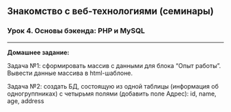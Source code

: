 ## Знакомство с веб-технологиями (семинары)
### Урок 4. Основы бэкенда: PHP и MySQL
***
**Домашнее задание:**

Задача №1: сформировать массив с данными для блока “Опыт работы”. Вывести данные массива в html-шаблоне.

Задача №2: создать БД, состоящую из одной таблицы (информация об одногруппниках) с четырьмя полями (добавить поле Адрес): id, name, age, address
